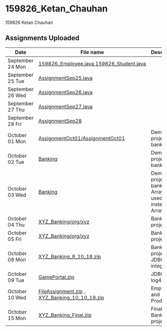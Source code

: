 # 159826_Ketan_Chauhan
159826 Ketan Chauhan

## Assignments Uploaded
| Date | File name | Description |
| -- | -- | -- |
| September 24 Mon | [159826_Employee.java](159826_Employee.java),[159826_Student.java](159826_Student.java) |  |
| September 25 Tue | [AssignmentSep25.java](AssignmentSep25.java) |  |
| September 26 Wed | [AssignmentSep26.java](AssignmentSep26.java) |  |
| September 27 Thu | [AssignmentSep27.java](AssignmentSep27.java) |  |
| September 28 Fri | [AssignmentSep28](AssignmentSep28) |  |
| October 01 Mon | [AssignmentOct01/AssignmentOct01](AssignmentOct01/AssignmentOct01) | Demo project for banking |
| October 02 Tue | [Banking](Banking) | Demo project for banking |
| October 03 Wed | [Banking](Banking) | Demo project for banking. ArrayList used instead of Array |
| October 04 Thu | [XYZ_Banking/org/xyz](XYZ_Banking/org/xyz) | Banking project. |
| October 05 Fri | [XYZ_Banking/org/xyz](XYZ_Banking/org/xyz) | Banking project. |
| October 08 Mon | [XYZ_Banking_8_10_18.zip](XYZ_Banking_8_10_18.zip) | Banking project. JDBC integrated. |
| October 09 Tue | [GamePortal.zip](GamePortal.zip) | JDBC, junit, log4j |
| October 10 Wed | [FileAssignment.zip](FileAssignment.zip) , [XYZ_Banking_10_10_18.zip](XYZ_Banking_10_10_18.zip) | Employee and Product |
| October 15 Mon | [XYZ_Banking_Final.zip](XYZ_Banking_Final.zip) | Final Banking project.|
